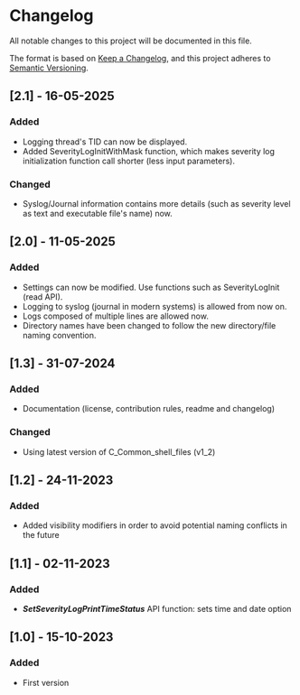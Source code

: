 # Changelog

All notable changes to this project will be documented in this file.

The format is based on [Keep a Changelog](https://keepachangelog.com/en/1.0.0/),
and this project adheres to [Semantic Versioning](https://semver.org/spec/v2.0.0.html).

## [2.1] - 16-05-2025
### Added
* Logging thread's TID can now be displayed.
* Added SeverityLogInitWithMask function, which makes severity log initialization function call shorter (less input parameters).

### Changed
* Syslog/Journal information contains more details (such as severity level as text and executable file's name) now.

## [2.0] - 11-05-2025
### Added
* Settings can now be modified. Use functions such as SeverityLogInit (read API).
* Logging to syslog (journal in modern systems) is allowed from now on.
* Logs composed of multiple lines are allowed now.
* Directory names have been changed to follow the new directory/file naming convention.

## [1.3] - 31-07-2024
### Added
* Documentation (license, contribution rules, readme and changelog)

### Changed
* Using latest version of C_Common_shell_files (v1_2)


## [1.2] - 24-11-2023
### Added
* Added visibility modifiers in order to avoid potential naming conflicts in the future


## [1.1] - 02-11-2023
### Added
* **_SetSeverityLogPrintTimeStatus_** API function: sets time and date option


## [1.0] - 15-10-2023
### Added
* First version
